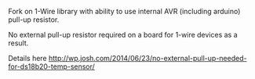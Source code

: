 Fork on 1-Wire library with ability to use internal AVR (including arduino) pull-up resistor.

No external pull-up resistor required on a board for 1-wire devices as a result.

Details here
http://wp.josh.com/2014/06/23/no-external-pull-up-needed-for-ds18b20-temp-sensor/

